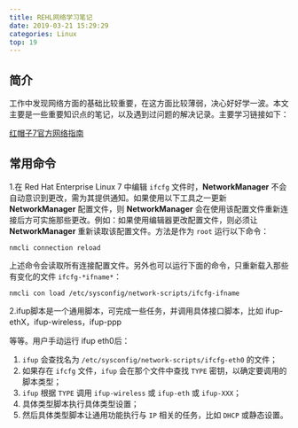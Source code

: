 ```yaml
---
title: REHL网络学习笔记
date: 2019-03-21 15:29:29
categories: Linux
top: 19
---
```



## 简介

工作中发现网络方面的基础比较重要，在这方面比较薄弱，决心好好学一波。本文主要是一些重要知识点的笔记，以及遇到过问题的解决记录。主要学习链接如下：

[红帽子7官方网络指南](https://access.redhat.com/documentation/zh-cn/red_hat_enterprise_linux/7/html/networking_guide/ch-configure_ip_networking)

## 常用命令

1.在 Red Hat Enterprise Linux 7 中编辑 `ifcfg` 文件时，**NetworkManager** 不会自动意识到更改，需为其提供通知。如果使用以下工具之一更新 **NetworkManager** 配置文件，则 **NetworkManager** 会在使用该配置文件重新连接后方可实施那些更改。例如：如果使用编辑器更改配置文件，则必须让 **NetworkManager** 重新读取该配置文件。方法是作为 `root` 运行以下命令：

```
nmcli connection reload
```

上述命令会读取所有连接配置文件。另外也可以运行下面的命令，只重新载入那些有变化的文件 `ifcfg-*ifname*`：

```
nmcli con load /etc/sysconfig/network-scripts/ifcfg-ifname
```



2.ifup脚本是一个通用脚本，可完成一些任务，并调用具体接口脚本，比如 ifup-ethX，ifup-wireless，ifup-ppp

等等。用户手动运行 ifup eth0后：

1. `ifup` 会查找名为 `/etc/sysconfig/network-scripts/ifcfg-eth0` 的文件；
2. 如果存在 `ifcfg` 文件，`ifup` 会在那个文件中查找 `TYPE` 密钥，以确定要调用的脚本类型；
3. `ifup` 根据 `TYPE` 调用 `ifup-wireless` 或 `ifup-eth` 或 `ifup-XXX`；
4. 具体类型脚本执行具体类型设置；
5. 然后具体类型脚本让通用功能执行与 `IP` 相关的任务，比如 `DHCP` 或静态设置。
